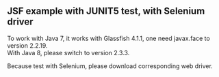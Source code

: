 ## JSF example with JUNIT5 test, with Selenium driver

To work with Java 7, it works with Glassfish 4.1.1, one need javax.face to version 2.2.19.    
With Java 8, please switch to version 2.3.3.  

Because test with Selenium, please download corresponding web driver.
